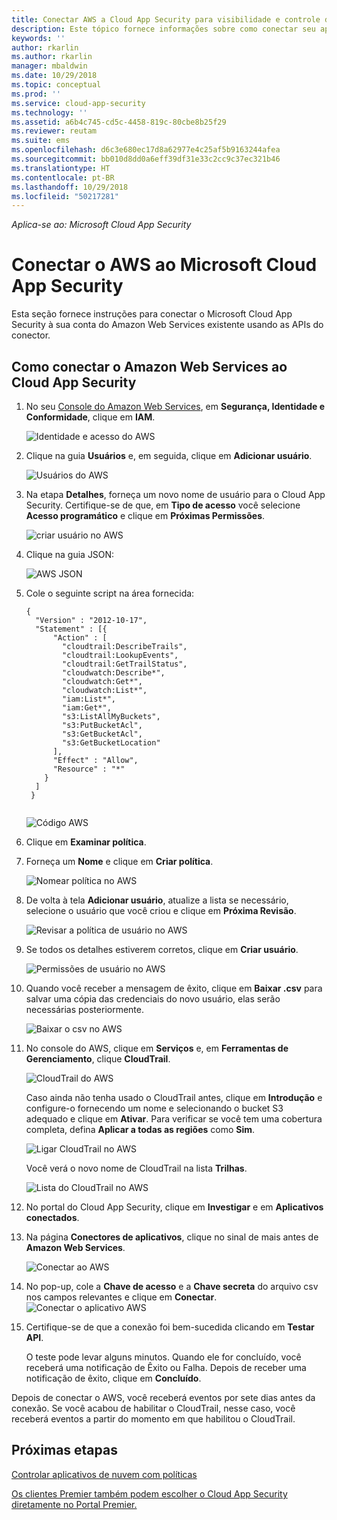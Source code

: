 ```yaml
---
title: Conectar AWS a Cloud App Security para visibilidade e controle de uso | Microsoft Docs
description: Este tópico fornece informações sobre como conectar seu aplicativo do AWS ao Cloud App Security usando o conector de API.
keywords: ''
author: rkarlin
ms.author: rkarlin
manager: mbaldwin
ms.date: 10/29/2018
ms.topic: conceptual
ms.prod: ''
ms.service: cloud-app-security
ms.technology: ''
ms.assetid: a6b4c745-cd5c-4458-819c-80cbe8b25f29
ms.reviewer: reutam
ms.suite: ems
ms.openlocfilehash: d6c3e680ec17d8a62977e4c25af5b9163244afea
ms.sourcegitcommit: bb010d8dd0a6eff39df31e33c2cc9c37ec321b46
ms.translationtype: HT
ms.contentlocale: pt-BR
ms.lasthandoff: 10/29/2018
ms.locfileid: "50217281"
---
```

*Aplica-se ao: Microsoft Cloud App Security*

# <a name="connect-aws-to-microsoft-cloud-app-security"></a>Conectar o AWS ao Microsoft Cloud App Security
Esta seção fornece instruções para conectar o Microsoft Cloud App Security à sua conta do Amazon Web Services existente usando as APIs do conector.  
  
## <a name="how-to-connect-amazon-web-services-to-cloud-app-security"></a>Como conectar o Amazon Web Services ao Cloud App Security  
  
1.  No seu [Console do Amazon Web Services](https://console.aws.amazon.com/), em **Segurança, Identidade e Conformidade**, clique em **IAM**.  
  
     ![Identidade e acesso do AWS](./media/aws-identity-and-access.png "Identidade e acesso do AWS")  
  
2.  Clique na guia **Usuários** e, em seguida, clique em **Adicionar usuário**.  
  
     ![Usuários do AWS](./media/aws-users.png "Usuários do AWS")      
  
4.  Na etapa **Detalhes**, forneça um novo nome de usuário para o Cloud App Security. Certifique-se de que, em **Tipo de acesso** você selecione **Acesso programático** e clique em **Próximas Permissões**.  

     ![criar usuário no AWS](./media/aws-create-user.png "Criar usuário no AWS")

5. Clique na guia JSON:

     ![AWS JSON](./media/aws-json.png "guia AWS JSON")

6. Cole o seguinte script na área fornecida:

    ```     
    {  
      "Version" : "2012-10-17",  
      "Statement" : [{  
          "Action" : [  
            "cloudtrail:DescribeTrails",  
            "cloudtrail:LookupEvents",  
            "cloudtrail:GetTrailStatus",  
            "cloudwatch:Describe*",  
            "cloudwatch:Get*",  
            "cloudwatch:List*",  
            "iam:List*",  
            "iam:Get*",
            "s3:ListAllMyBuckets",
            "s3:PutBucketAcl",
            "s3:GetBucketAcl",
            "s3:GetBucketLocation"
          ],  
          "Effect" : "Allow",  
          "Resource" : "*"  
        }  
      ]  
     }  
  
    ```  

     ![Código AWS](./media/aws-code.png "Código AWS")
    
6. Clique em **Examinar política**.

7. Forneça um **Nome** e clique em **Criar política**.

     ![Nomear política no AWS](./media/aws-create-policy.png "Criar política no AWS")

9. De volta à tela **Adicionar usuário**, atualize a lista se necessário, selecione o usuário que você criou e clique em **Próxima Revisão**.

   ![Revisar a política de usuário no AWS](./media/aws-review-user.png "Revisar usuário no AWS")

10. Se todos os detalhes estiverem corretos, clique em **Criar usuário**.

    ![Permissões de usuário no AWS](./media/aws-user-permissions.png "Revisar permissões de usuário no AWS")

11. Quando você receber a mensagem de êxito, clique em **Baixar .csv** para salvar uma cópia das credenciais do novo usuário, elas serão necessárias posteriormente.  

    ![Baixar o csv no AWS](./media/aws-download-csv.png "Baixar o csv no AWS")
  
10. No console do AWS, clique em **Serviços** e, em **Ferramentas de Gerenciamento**, clique **CloudTrail**.  
  
     ![CloudTrail do AWS](./media/aws-cloudtrail.png "Cloudtrail do AWS")  
  
    Caso ainda não tenha usado o CloudTrail antes, clique em **Introdução** e configure-o fornecendo um nome e selecionando o bucket S3 adequado e clique em **Ativar**. Para verificar se você tem uma cobertura completa, defina **Aplicar a todas as regiões** como **Sim**.
  
       ![Ligar CloudTrail no AWS](./media/aws-turnon-cloudtrail.png "Ligar CloudTrail no AWS")
  
    Você verá o novo nome de CloudTrail na lista **Trilhas**.
    
      ![Lista do CloudTrail no AWS](./media/aws-cloudtrail-list.png "Lista do CloudTrail no AWS")
  
11. No portal do Cloud App Security, clique em **Investigar** e em **Aplicativos conectados**.  
  
12. Na página **Conectores de aplicativos**, clique no sinal de mais antes de **Amazon Web Services**.  
  
     ![Conectar ao AWS](./media/connect-aws.png "connect AWS")  
  
13. No pop-up, cole a **Chave de acesso** e a **Chave secreta** do arquivo csv nos campos relevantes e clique em **Conectar**.  
   ![Conectar o aplicativo AWS](./media/aws-connect-app.png "Conectar o aplicativo AWS") 
  
14. Certifique-se de que a conexão foi bem-sucedida clicando em **Testar API**.  
  
     O teste pode levar alguns minutos. Quando ele for concluído, você receberá uma notificação de Êxito ou Falha. Depois de receber uma notificação de êxito, clique em **Concluído**.  
  
Depois de conectar o AWS, você receberá eventos por sete dias antes da conexão. Se você acabou de habilitar o CloudTrail, nesse caso, você receberá eventos a partir do momento em que habilitou o CloudTrail.
  
## <a name="next-steps"></a>Próximas etapas  
[Controlar aplicativos de nuvem com políticas](control-cloud-apps-with-policies.md)   

[Os clientes Premier também podem escolher o Cloud App Security diretamente no Portal Premier.](https://premier.microsoft.com/)  
  
  
